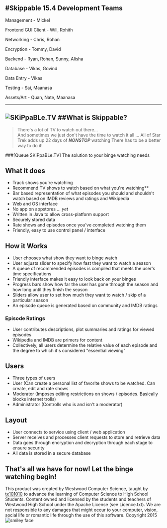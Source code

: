 #Skippable 15.4 Development Teams
---
Management 				-		Mickel

Frontend GUI Client		-		Will, Rohith 

Networking				-		Chris, Rohan

Encryption				-		Tommy, David

Backend					-		Ryan, Rohan, Sunny, Alisha

Database				-		Vikas, Govind

Data Entry				-		Vikas

Testing					-		Sai, Maanasa

Assets/Art 				-		Quan, Nate, Maanasa

---
![SKiPpaBLe.TV](http://skippable.tv/SkippableTV.png)
##What is Skippable?
---
>There's a lot of TV to watch out there...  
And sometimes we just don't have the time to watch it all ...
All of Star Trek adds up 22 days of ***NONSTOP*** watching
There has to be a better way to do it!  

###[Queue SKiPpaBLe.TV]
 The solution to your binge watching needs
## What it does
* Track shows you're watching
* Recommend TV shows to watch based on what you're watching**
* Bar based representation of what episodes you should and shouldn't watch based on IMDB reviews and ratings and Wikipedia
* Web and OS interface
 * No app on appstores ... _yet_
* Written in Java to allow cross-platform support
* Securely stored data
* Rate shows and episodes once you've completed watching them
* Friendly, easy to use control panel / interface  
 

## How it Works
* User chooses what show they want to binge watch
* User adjusts slider to specify how fast they want to watch a season
* A queue of recommended episodes is compiled that meets the user's time specifications
* Friendly interface makes it easy to look back on your binges
 * Progress bars show how far the user has gone through the season and how long until they finish the season
 * Sliders allow user to set how much they want to watch / skip of a particular season
 * An episode queue is generated based on community and IMDB ratings

### Episode Ratings
* User contributes descriptions, plot summaries and ratings for viewed episodes
 * Wikipedia and IMDB are primers for content
* Collectively, all users determine the relative value of each episode and the degree to which it's considered "essential viewing"


## Users
* Three types of users
 * User (Can create a personal list of favorite shows to be watched. Can create, edit and rate shows
 * Moderator (Imposes editing restrictions on shows / episodes. Basically blocks internet trolls)
 * Administrator (Controlls who is and isn't a moderator)  

## Layout
* User connects to service using client / web application
* Server receives and processes client requests to store and retrieve data
* Data goes through encryption and decryption through each stage to ensure security
* All data is stored in a secure database

That's all we have for now! Let the binge watching begin!
---

This product was created by Westwood Computer Science, taught by [tx101010](https://github.com/tx101010) to advance the learning of Computer Science to High School Students. Content owned and licensed by the students and teachers of Westwood High School under the Apache License (see Licence.txt). We are not responsible to any damages that might occur to your computer, vision, social life or romantic life through the use of this software. Copyright 2015 ![smiley face](http://www.thezombiechimp.com/wp-content/uploads/2012/01/tiny-smiley-face.jpg)
